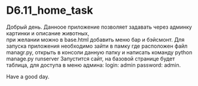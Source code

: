 # D6.11_home_task
Добрый день.
Данноое приложение позволяет задавать через админку картинки и описание животных,  
при желании можно в base.html добавить меню бар и бэйсмонт.
Для запуска приложения необходимо зайти в памку где расположен файл managr.py, открыть в консоли данную папку и написать команду
python manage.py runserver
Запустится сайт, на базовой странице будет таблица, для доступа в меню админа:
login: admin
password: admin.

Have a good day.
